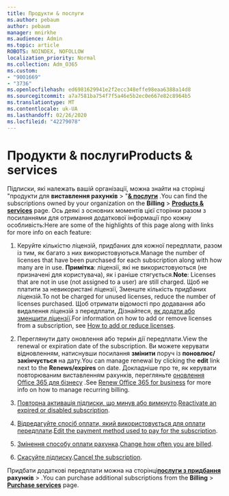 ```yaml
---
title: Продукти & послуги
ms.author: pebaum
author: pebaum
manager: mnirkhe
ms.audience: Admin
ms.topic: article
ROBOTS: NOINDEX, NOFOLLOW
localization_priority: Normal
ms.collection: Adm_O365
ms.custom:
- "9001669"
- "3736"
ms.openlocfilehash: ed6981629941e2f2ecc348effe98eaa6388a14d8
ms.sourcegitcommit: a7a7581ba754f7f5a46e5b2ec0e667e82c8964b5
ms.translationtype: MT
ms.contentlocale: uk-UA
ms.lasthandoff: 02/26/2020
ms.locfileid: "42279078"
---
```

# <a name="products--services"></a><span data-ttu-id="1635b-102">Продукти & послуги</span><span class="sxs-lookup"><span data-stu-id="1635b-102">Products & services</span></span>

<span data-ttu-id="1635b-103">Підписки, які належать вашій організації, можна знайти на сторінці "продукти для **виставлення рахунків** > "[**& послуги**](https://go.microsoft.com/fwlink/p/?linkid=842054) .</span><span class="sxs-lookup"><span data-stu-id="1635b-103">You can find the subscriptions owned by your organization on the **Billing** > [**Products & services**](https://go.microsoft.com/fwlink/p/?linkid=842054) page.</span></span> <span data-ttu-id="1635b-104">Ось деякі з основних моментів цієї сторінки разом з посиланнями для отримання додаткової інформації про кожну особливість:</span><span class="sxs-lookup"><span data-stu-id="1635b-104">Here are some of the highlights of this page along with links for more info on each feature:</span></span>

1. <span data-ttu-id="1635b-105">Керуйте кількістю ліцензій, придбаних для кожної передплати, разом із тим, як багато з них використовуються.</span><span class="sxs-lookup"><span data-stu-id="1635b-105">Manage the number of licenses that have been purchased for each subscription along with how many are in use.</span></span>  <span data-ttu-id="1635b-106">**Примітка**: ліцензії, які не використовуються (не призначені для користувача), як і раніше стягується.</span><span class="sxs-lookup"><span data-stu-id="1635b-106">**Note**: Licenses that are not in use (not assigned to a user) are still charged.</span></span>  <span data-ttu-id="1635b-107">Щоб не платити за невикористані ліцензії, Зменште кількість придбаних ліцензій.</span><span class="sxs-lookup"><span data-stu-id="1635b-107">To not be charged for unused licenses, reduce the number of licenses purchased.</span></span> <span data-ttu-id="1635b-108">Щоб отримати відомості про додавання або видалення ліцензій з передплати, Дізнайтеся, [як додати або зменшити ліцензії](https://docs.microsoft.com/alchemyinsights/how-to-add-or-reduce-licenses).</span><span class="sxs-lookup"><span data-stu-id="1635b-108">For information on how to add or remove licenses from a subscription, see [How to add or reduce licenses](https://docs.microsoft.com/alchemyinsights/how-to-add-or-reduce-licenses).</span></span>

2. <span data-ttu-id="1635b-109">Переглянути дату оновлення або термін дії передплати.</span><span class="sxs-lookup"><span data-stu-id="1635b-109">View the renewal or expiration date of the subscription.</span></span>  <span data-ttu-id="1635b-110">Ви можете керувати відновленням, натиснувши посилання **змінити** поруч із **поновлює/закінчується** на дату.</span><span class="sxs-lookup"><span data-stu-id="1635b-110">You can manage renewal by clicking the **edit** link next to the **Renews/expires** on date.</span></span>  <span data-ttu-id="1635b-111">Докладніше про те, як керувати повторюваним виставленням рахунків, перегляньте [оновлення Office 365 для бізнесу](https://go.microsoft.com/fwlink/?linkid=2119216) .</span><span class="sxs-lookup"><span data-stu-id="1635b-111">See [Renew Office 365 for business](https://go.microsoft.com/fwlink/?linkid=2119216) for more info on how to manage recurring billing.</span></span>

3. <span data-ttu-id="1635b-112">[Повторна активація підписки, що минув або вимкнуто](https://go.microsoft.com/fwlink/?linkid=2117519).</span><span class="sxs-lookup"><span data-stu-id="1635b-112">[Reactivate an expired or disabled subscription](https://go.microsoft.com/fwlink/?linkid=2117519).</span></span>

4. <span data-ttu-id="1635b-113">[Відредагуйте спосіб оплати, який використовується для оплати передплати](https://go.microsoft.com/fwlink/?linkid=2117167).</span><span class="sxs-lookup"><span data-stu-id="1635b-113">[Edit the payment method used to pay for the subscription](https://go.microsoft.com/fwlink/?linkid=2117167).</span></span>

5. <span data-ttu-id="1635b-114">[Змінення способу оплати рахунка](https://go.microsoft.com/fwlink/?linkid=2119112).</span><span class="sxs-lookup"><span data-stu-id="1635b-114">[Change how often you are billed](https://go.microsoft.com/fwlink/?linkid=2119112).</span></span>

6. <span data-ttu-id="1635b-115">[Скасуйте підписку](https://go.microsoft.com/fwlink/?linkid=2119113).</span><span class="sxs-lookup"><span data-stu-id="1635b-115">[Cancel the subscription](https://go.microsoft.com/fwlink/?linkid=2119113).</span></span>

<span data-ttu-id="1635b-116">Придбати додаткові передплати можна на сторінці[**послуги з придбання**](https://go.microsoft.com/fwlink/p/?linkid=868433) **рахунків** > .</span><span class="sxs-lookup"><span data-stu-id="1635b-116">You can purchase additional subscriptions from the **Billing** > [**Purchase services**](https://go.microsoft.com/fwlink/p/?linkid=868433) page.</span></span>
